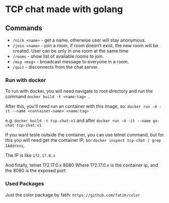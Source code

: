 # TCP chat made with golang

## Commands

- `/nick <name>` - get a name, otherwise user will stay anonymous.
- `/join <name>` - join a room, if room doesn't exist, the new room will be created. User can be only in one room at the same time
- `/rooms` - show list of available rooms to join.
- `/msg <msg>` - broadcast message to everyone in a room.
- `/quit` - disconnects from the chat server.

### Run with docker
To run with docker, you will need navigate to root directory and run the command `docker build -t <name:tag> .`

After this, you'll need run an container with this image, so:
`docker run -d -it --name <container-name> <name:tag>`

e.g: `docker build -t tcp-chat:v1` and after `docker run -d -it --name go-chat tcp-chat:v1`

If you want teste outside the container, you can use telnet command, but for this you will need get the container IP, so:
    `docker inspect tcp-chat | grep IAddress`, 

The IP is like `172.17.0.x`

And finally, telnet 172.17.0.x 8080
Where 172.17.0.x is the container ip, and the 8080 is the exposed port

### Used Packages 
Just the color package by fatih: `https://github.com/fatih/color`

